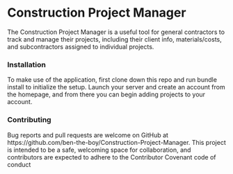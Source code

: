 <h1>Construction Project Manager</h1>
The Construction Project Manager is a useful tool for general contractors to track and manage their projects, including their client info, materials/costs, and subcontractors assigned to individual projects.
<br>
<h3>Installation</h3>
To make use of the application, first clone down this repo and run bundle install to initialize the setup. Launch your server and create an account from the homepage, and from there you can begin adding projects to your account.
<br>
<h3>Contributing</h3>
Bug reports and pull requests are welcome on GitHub at https://github.com/ben-the-boy/Construction-Project-Manager. This project is intended to be a safe, welcoming space for collaboration, and contributors are expected to adhere to the Contributor Covenant code of conduct
